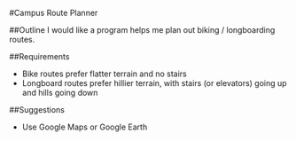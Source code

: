 #Campus Route Planner

##Outline
I would like a program helps me plan out biking / longboarding routes.

##Requirements
* Bike routes prefer flatter terrain and no stairs
* Longboard routes prefer hillier terrain, with stairs (or elevators) going up and hills going down

##Suggestions
* Use Google Maps or Google Earth
